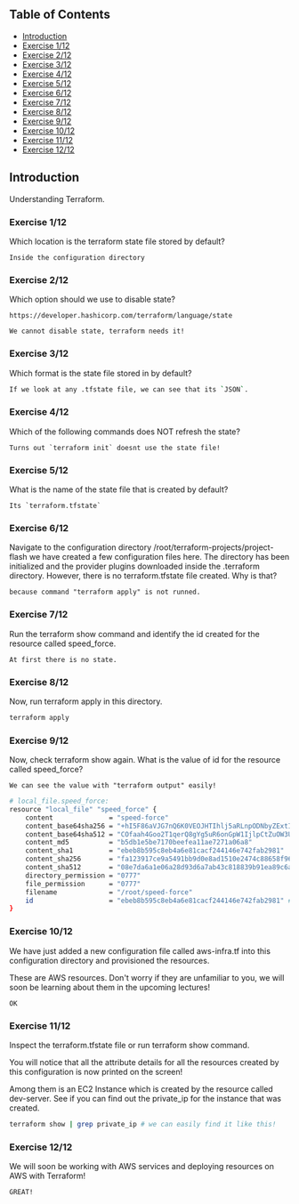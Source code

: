 ## Table of Contents

- [Introduction](#introduction)
- [Exercise 1/12](#exercise-112)
- [Exercise 2/12](#exercise-212)
- [Exercise 3/12](#exercise-312)
- [Exercise 4/12](#exercise-412)
- [Exercise 5/12](#exercise-512)
- [Exercise 6/12](#exercise-612)
- [Exercise 7/12](#exercise-712)
- [Exercise 8/12](#exercise-812)
- [Exercise 9/12](#exercise-912)
- [Exercise 10/12](#exercise-1012)
- [Exercise 11/12](#exercise-1112)
- [Exercise 12/12](#exercise-1212)


##  Introduction

Understanding Terraform.

### Exercise 1/12
Which location is the terraform state file stored by default?
```
Inside the configuration directory
```
### Exercise 2/12
Which option should we use to disable state?
```
https://developer.hashicorp.com/terraform/language/state

We cannot disable state, terraform needs it!
```
### Exercise 3/12
Which format is the state file stored in by default?
```bash
If we look at any .tfstate file, we can see that its `JSON`.
```
### Exercise 4/12
Which of the following commands does NOT refresh the state?
```
Turns out `terraform init` doesnt use the state file!
```
### Exercise 5/12
What is the name of the state file that is created by default?
```
Its `terraform.tfstate` 
```
### Exercise 6/12
Navigate to the configuration directory /root/terraform-projects/project-flash we have created a few configuration files here. The directory has been initialized and the provider plugins downloaded inside the .terraform directory. However, there is no terraform.tfstate file created. Why is that?
```
because command "terraform apply" is not runned.
```
### Exercise 7/12
Run the terraform show command and identify the id created for the resource called speed_force.
```
At first there is no state.
```
### Exercise 8/12
Now, run terraform apply in this directory.
```bash
terraform apply
```
### Exercise 9/12
Now, check terraform show again. What is the value of id for the resource called speed_force?
```
We can see the value with "terraform output" easily!
```
```bash
# local_file.speed_force:
resource "local_file" "speed_force" {
    content              = "speed-force"
    content_base64sha256 = "+hI5F86aVJG7nQ6K0VEOJHTIhlj5aRLnpODNbyZExtI="
    content_base64sha512 = "COfaah4Goo2T1qerQ8gYg5uR6onGpW1IjlpCtZuOW3UT+MH0rzPSj/LSKTJHHCfYVL0w3Q0B78u8RsRpueUNqg=="
    content_md5          = "b5db1e5be7170beefea11ae7271a06a8"
    content_sha1         = "ebeb8b595c8eb4a6e81cacf244146e742fab2981"
    content_sha256       = "fa123917ce9a5491bb9d0e8ad1510e2474c88658f96912e7a4e0cd6f2644c6d2"
    content_sha512       = "08e7da6a1e06a28d93d6a7ab43c818839b91ea89c6a56d488e5a42b59b8e5b7513f8c1f4af33d28ff2d22932471c27d854bd30dd0d01efcbbc46c469b9e50daa"
    directory_permission = "0777"
    file_permission      = "0777"
    filename             = "/root/speed-force"
    id                   = "ebeb8b595c8eb4a6e81cacf244146e742fab2981" # this one
}
```
### Exercise 10/12
We have just added a new configuration file called aws-infra.tf into this configuration directory and provisioned the resources.

These are AWS resources. Don't worry if they are unfamiliar to you, we will soon be learning about them in the upcoming lectures!
```
OK
```
### Exercise 11/12
Inspect the terraform.tfstate file or run terraform show command.

You will notice that all the attribute details for all the resources created by this configuration is now printed on the screen!


Among them is an EC2 Instance which is created by the resource called dev-server. See if you can find out the private_ip for the instance that was created.
```bash
terraform show | grep private_ip # we can easily find it like this!
```
### Exercise 12/12
We will soon be working with AWS services and deploying resources on AWS with Terraform!
```bash
GREAT!
```